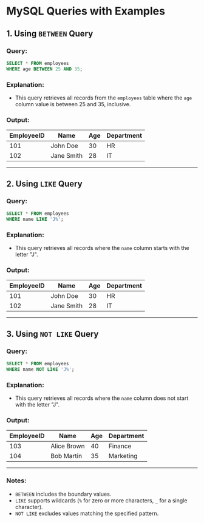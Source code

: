 
# MySQL Queries with Examples

## 1. Using `BETWEEN` Query

### Query:
```sql
SELECT * FROM employees
WHERE age BETWEEN 25 AND 35;
```

### Explanation:
- This query retrieves all records from the `employees` table where the `age` column value is between 25 and 35, inclusive.

### Output:
| EmployeeID | Name       | Age | Department  |
|------------|------------|-----|-------------|
| 101        | John Doe   | 30  | HR          |
| 102        | Jane Smith | 28  | IT          |

---

## 2. Using `LIKE` Query

### Query:
```sql
SELECT * FROM employees
WHERE name LIKE 'J%';
```

### Explanation:
- This query retrieves all records where the `name` column starts with the letter "J".

### Output:
| EmployeeID | Name       | Age | Department  |
|------------|------------|-----|-------------|
| 101        | John Doe   | 30  | HR          |
| 102        | Jane Smith | 28  | IT          |

---

## 3. Using `NOT LIKE` Query

### Query:
```sql
SELECT * FROM employees
WHERE name NOT LIKE 'J%';
```

### Explanation:
- This query retrieves all records where the `name` column does not start with the letter "J".

### Output:
| EmployeeID | Name        | Age | Department  |
|------------|-------------|-----|-------------|
| 103        | Alice Brown | 40  | Finance     |
| 104        | Bob Martin  | 35  | Marketing   |

---

### Notes:
- `BETWEEN` includes the boundary values.
- `LIKE` supports wildcards (`%` for zero or more characters, `_` for a single character).
- `NOT LIKE` excludes values matching the specified pattern.
